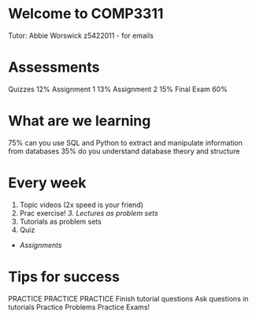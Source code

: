 # Welcome to COMP3311
Tutor: Abbie Worswick
z5422011 - for emails

# Assessments
Quizzes 12%
Assignment 1 13%
Assignment 2 15%
Final Exam 60%

# What are we learning
75% can you use SQL and Python to extract and manipulate information from databases
35% do you understand database theory and structure

# Every week
1. Topic videos (2x speed is your friend)
2. Prac exercise!
*3. Lectures as problem sets*
4. Tutorials as problem sets
5. Quiz
+ *Assignments*

# Tips for success
PRACTICE PRACTICE PRACTICE
Finish tutorial questions
Ask questions in tutorials
Practice Problems
Practice Exams!
